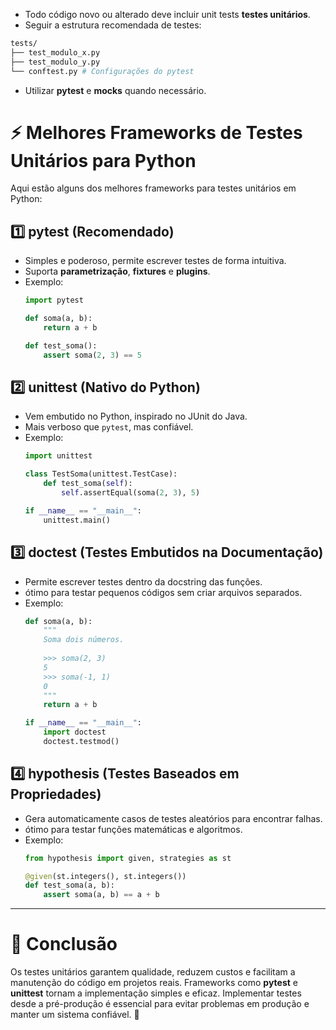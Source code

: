 * Todo código novo ou alterado deve incluir unit tests 
**testes unitários**.
* Seguir a estrutura recomendada de testes:

```bash
tests/
├── test_modulo_x.py
├── test_modulo_y.py
└── conftest.py # Configurações do pytest
```

* Utilizar **pytest** e **mocks** quando necessário.


# ⚡ Melhores Frameworks de Testes Unitários para Python

Aqui estão alguns dos melhores frameworks para testes unitários em Python:

## 1️⃣ **pytest** (Recomendado)

- Simples e poderoso, permite escrever testes de forma intuitiva.
- Suporta **parametrização**, **fixtures** e **plugins**.
- Exemplo:
  ```python
  import pytest

  def soma(a, b):
      return a + b

  def test_soma():
      assert soma(2, 3) == 5
  ```

## 2️⃣ **unittest** (Nativo do Python)

- Vem embutido no Python, inspirado no JUnit do Java.
- Mais verboso que `pytest`, mas confiável.
- Exemplo:
  ```python
  import unittest

  class TestSoma(unittest.TestCase):
      def test_soma(self):
          self.assertEqual(soma(2, 3), 5)

  if __name__ == "__main__":
      unittest.main()
  ```

## 3️⃣ **doctest** (Testes Embutidos na Documentação)

- Permite escrever testes dentro da docstring das funções.
- ótimo para testar pequenos códigos sem criar arquivos separados.
- Exemplo:
  ```python
  def soma(a, b):
      """
      Soma dois números.
      
      >>> soma(2, 3)
      5
      >>> soma(-1, 1)
      0
      """
      return a + b

  if __name__ == "__main__":
      import doctest
      doctest.testmod()
  ```

## 4️⃣ **hypothesis** (Testes Baseados em Propriedades)

- Gera automaticamente casos de testes aleatórios para encontrar falhas.
- ótimo para testar funções matemáticas e algoritmos.
- Exemplo:
  ```python
  from hypothesis import given, strategies as st

  @given(st.integers(), st.integers())
  def test_soma(a, b):
      assert soma(a, b) == a + b
  ```

---

# 🎯 Conclusão

Os testes unitários garantem qualidade, reduzem custos e facilitam a manutenção do código em projetos reais. Frameworks como **pytest** e **unittest** tornam a implementação simples e eficaz. Implementar testes desde a pré-produção é essencial para evitar problemas em produção e manter um sistema confiável. 🚀

